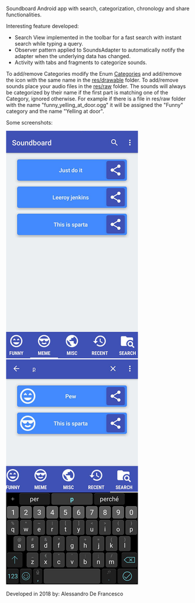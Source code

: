 Soundboard Android app with search, categorization, chronology and share functionalities.

Interesting feature developed:
- Search View implemented in the toolbar for a fast search with instant search while typing a query.
- Observer pattern applied to SoundsAdapter to automatically notify the adapter when the underlying data has changed.
- Activity with tabs and fragments to categorize sounds.

To add/remove Categories modify the Enum [Categories](app/src/main/java/com/soundboard/models/Categories.java) and add/remove the icon with the same name in the [res/drawable](app/src/main/res/drawable) folder.
To add/remove sounds place your audio files in the [res/raw](app/src/main/res/raw) folder. The sounds will always be categorized by their name if the first part is matching one of the Category, ignored otherwise.
For example if there is a file in res/raw folder with the name "funny_yelling_at_door.ogg" it will be assigned the "Funny" category and the name "Yelling at door".

Some screenshots:

![alt 1](Screenshots/1.png)
![alt 2](Screenshots/2.png)

Developed in 2018 by:
Alessandro De Francesco
